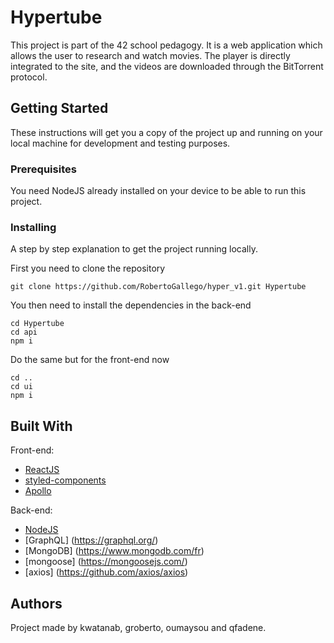 # Hypertube

This project is part of the 42 school pedagogy. It is a web application which allows the user to research and watch movies. The player is directly integrated to the site, and the videos are downloaded through the BitTorrent protocol.

## Getting Started

These instructions will get you a copy of the project up and running on your local machine for development and testing purposes.

### Prerequisites

You need NodeJS already installed on your device to be able to run this project.

### Installing

A step by step explanation to get the project running locally.

First you need to clone the repository

```
git clone https://github.com/RobertoGallego/hyper_v1.git Hypertube
```

You then need to install the dependencies in the back-end

```
cd Hypertube
cd api
npm i
```

Do the same but for the front-end now

```
cd ..
cd ui
npm i
```

## Built With

Front-end:
* [ReactJS](https://en.reactjs.org/)
* [styled-components](https://styled-components.com/)
* [Apollo](https://www.apollographql.com/)

Back-end:
* [NodeJS](https://nodejs.org/en/)
* [GraphQL] (https://graphql.org/)
* [MongoDB] (https://www.mongodb.com/fr)
* [mongoose] (https://mongoosejs.com/)
* [axios] (https://github.com/axios/axios)

## Authors

Project made by kwatanab, groberto, oumaysou and qfadene.

